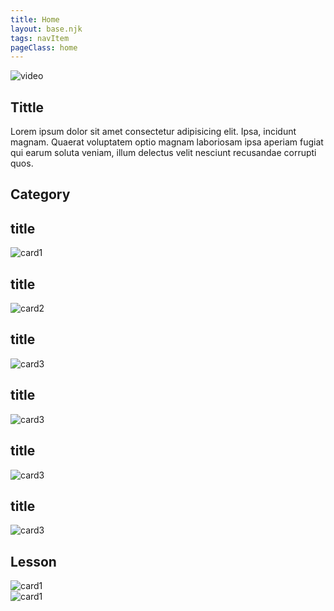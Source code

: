 ```yaml
---
title: Home
layout: base.njk
tags: navItem
pageClass: home
---
```

<main>
<body>
  <article class="hero">
   <div class="video">
      <img src="https://place-hold.it/650x450.jpg" alt="video">
    </div>
    <div class="herotext w50">
      <h1>Tittle</h1>
      <p>Lorem ipsum dolor sit amet consectetur adipisicing elit. Ipsa, incidunt magnam. Quaerat voluptatem optio magnam laboriosam ipsa aperiam fugiat qui earum soluta veniam, illum delectus velit nesciunt recusandae corrupti quos.</p>
    </div>
    
  </div>
 
</article>

<!--  <div class="search">
    <form>
					<label>
						<input type="text" size="25" name="gr">
					</label>
					<input type="submit" value="search" class="btn">
				</form>
  </div>-->
 
  <section>
     <h1 class="p40">Category</h1>
    <div class="container">
      <div class="card">
        <h2>title</h2>
        <img src="https://place-hold.it/400x400.jpg" alt="card1">
      </div>
     <div class="card">
        <h2>title</h2>
        <img src="https://place-hold.it/400x400.jpg" alt="card2">
      </div>
      <div class="card">
        <h2>title</h2>
        <img src="https://place-hold.it/400x400.jpg" alt="card3">
      </div>
      <div class="card">
        <h2>title</h2>
        <img src="https://place-hold.it/400x400.jpg" alt="card3">
      </div>
       <div class="card">
        <h2>title</h2>
        <img src="https://place-hold.it/400x400.jpg" alt="card3">
      </div>
       <div class="card">
        <h2>title</h2>
        <img src="https://place-hold.it/400x400.jpg" alt="card3">
      </div>
      </div>

  </section>

  <section>
    <h1>Lesson</h1>
    <div class="lesson">
      <div class="lessoncard">
      <img src="https://place-hold.it/600x450.jpg" alt="card1">
        </div>
       <div class="lessoncard">
      <img src="https://place-hold.it/600x450.jpg" alt="card1">
       </div>
       </div>
    </div>
  </section>
  
 <script src="script.js"></script>
</body>

</main>